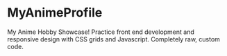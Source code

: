 # MyAnimeProfile
My Anime Hobby Showcase! Practice front end development and responsive design with CSS grids and Javascript. Completely raw, custom code.